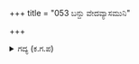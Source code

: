 +++
title = "053 ಬನ್ದು ವೇದವ್ಯಾಸಮುನಿ"

+++

<details><summary>ಗದ್ಯ (ಕ.ಗ.ಪ) </summary>

53. ಈ ಸಮಯಕ್ಕೆ ಸರಿಯಾಗಿ ವೇದವ್ಯಾಸಮುನಿ ಬಂದು ಗುರುನಂದನ ಅಶ್ವತ್ಥಾಮನಿಗೆ ತಿಳಿಸಿ ಹೇಳಿದನು. ಪೂರ್ವಕಾಲದಲ್ಲಿ ಪಾರ್ಥ, ಮುಕುಂದರು -ಪೂರ್ವದಲ್ಲಿ ನರನಾರಾಯಣರು- ,  ಯಜ್ಞದಲ್ಲಿ ಭೇಟಿ ಮಾಡಿದ ಋಷಿಗಳ ಕೋರಿಕೆಯಂತೆ, ಭೂಮಿಯ ಭಾರವನ್ನು ಪರಿಹರಿಸಲು ಒಂದು ಉಪಾಯವೋ ಎಂಬಂತೆ ಭೂಮಿಗೆ ಬಂದ ರೀತಿಯನ್ನು ತಿಳಿಸಿ, ಅರ್ಜುನನ ಬಳಿಗೆ ಬಂದನು.
</details>

